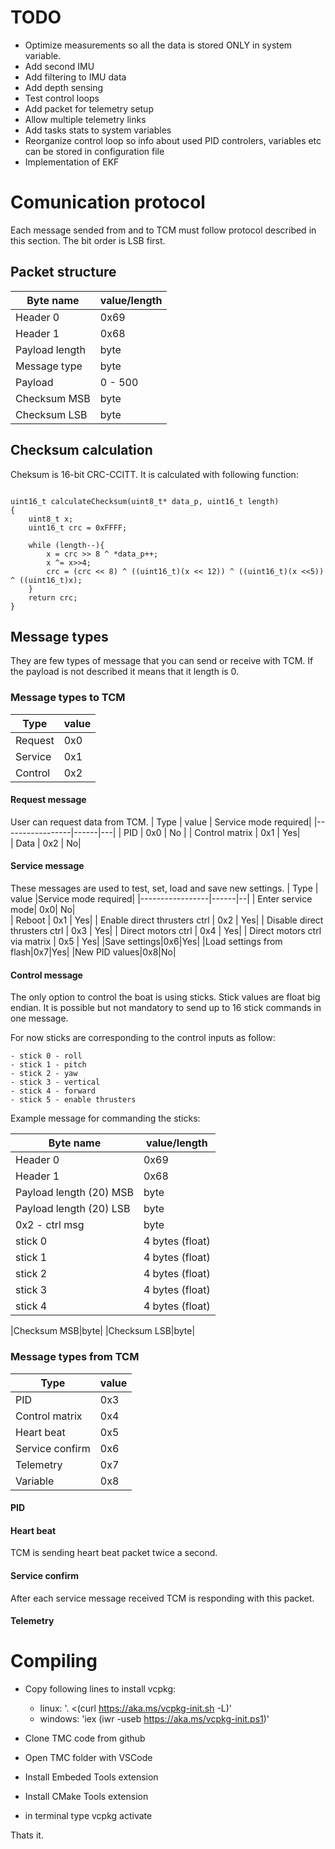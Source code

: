 
# TODO
* Optimize measurements so all the data is stored ONLY in system variable.
* Add second IMU
* Add filtering to IMU data
* Add depth sensing
* Test control loops
* Add packet for telemetry setup
* Allow multiple telemetry links
* Add tasks stats to system variables
* Reorganize control loop so info about used PID controlers, variables etc can be stored in configuration file
* Implementation of EKF 
# Comunication protocol
Each message sended from and to TCM must follow protocol described in this section.
The bit order is LSB first.

## Packet structure


| Byte name        | value/length |
|-----------------|------|
| Header 0        | 0x69   |   
| Header 1        | 0x68   |   
| Payload length |  byte  |  
|Message type      | byte|
| Payload|0 - 500|
|Checksum MSB|byte|
|Checksum LSB|byte|

## Checksum calculation


Cheksum is 16-bit CRC-CCITT. It is calculated with following function:
```

uint16_t calculateChecksum(uint8_t* data_p, uint16_t length)
{
    uint8_t x;
    uint16_t crc = 0xFFFF;

    while (length--){
        x = crc >> 8 ^ *data_p++;
        x ^= x>>4;
        crc = (crc << 8) ^ ((uint16_t)(x << 12)) ^ ((uint16_t)(x <<5)) ^ ((uint16_t)x);
    }
    return crc;
}
```

## Message types

They are few types of message that you can send or receive with TCM. If the payload is not described it means that it length is 0.

### Message types to TCM

| Type       | value |
|-----------------|------|
| Request   | 0x0   |   
| Service   | 0x1   |   
| Control    |  0x2  |  

#### Request message
User can request data from TCM. 
| Type       | value | Service mode required|
|-----------------|------|---|
| PID   | 0x0   | No |
| Control matrix   | 0x1   | Yes|   
| Data    |  0x2  | No| 

#### Service message
These messages are used to test, set, load and save new settings.
| Type       | value |Service mode required|
|-----------------|------|--|
| Enter service mode| 0x0|  No|   
| Reboot   | 0x1   |   Yes|
| Enable direct thrusters ctrl   |  0x2  |  Yes|
| Disable direct thrusters ctrl   |  0x3  |   Yes|
| Direct motors ctrl    |  0x4  |  Yes|
| Direct motors ctrl via matrix    |  0x5  |  Yes|
|Save settings|0x6|Yes|
|Load settings from flash|0x7|Yes|
|New PID values|0x8|No|

#### Control message

The only option to control the boat is using sticks. Stick values are float big endian. It is possible but not mandatory to send up to 16 stick commands in one message. 

For now sticks are corresponding to the control inputs as follow:

    - stick 0 - roll
    - stick 1 - pitch
    - stick 2 - yaw
    - stick 3 - vertical
    - stick 4 - forward
    - stick 5 - enable thrusters

Example message for commanding the sticks:

| Byte name        | value/length |
|-----------------|------|
| Header 0        | 0x69   |   
| Header 1        | 0x68   |   
| Payload length (20) MSB |  byte  |  
| Payload length (20) LSB |   byte |
|0x2 - ctrl msg     | byte|
| stick 0 |4 bytes (float)|
| stick 1 |4 bytes (float)|
| stick 2 |4 bytes (float)|
| stick 3 |4 bytes (float)|
| stick 4 |4 bytes (float)|

|Checksum MSB|byte|
|Checksum LSB|byte|



### Message types from TCM

| Type       | value |
|-----------------|------|
| PID              |  0x3  |   
| Control matrix   |  0x4  |  
| Heart beat       |  0x5  |  
| Service confirm  |  0x6  |  
| Telemetry        |  0x7  | 
| Variable         |  0x8  | 


#### PID 



#### Heart beat 
TCM is sending heart beat packet twice a second.

#### Service confirm
After each service message received TCM is responding with this packet.

#### Telemetry


# Compiling
- Copy following lines to install vcpkg:
  - linux: '. <(curl https://aka.ms/vcpkg-init.sh -L)'
  - windows: 'iex (iwr -useb https://aka.ms/vcpkg-init.ps1)'

- Clone TMC code from github
- Open TMC folder with VSCode
- Install Embeded Tools extension
- Install CMake Tools extension
- in terminal type vcpkg activate

Thats it. 
